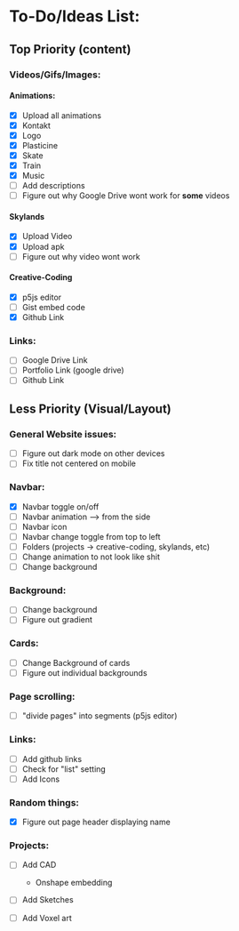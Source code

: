 # To-Do/Ideas List:

## Top Priority (content)

### Videos/Gifs/Images:

#### Animations:
- [x] Upload all animations
- [x] Kontakt
- [x] Logo
- [x] Plasticine
- [x] Skate
- [x] Train
- [x] Music
- [ ] Add descriptions
- [ ] Figure out why Google Drive wont work for **some** videos

#### Skylands
- [x] Upload Video
- [x] Upload apk
- [ ] Figure out why video wont work

#### Creative-Coding
- [x] p5js editor
- [ ] Gist embed code
- [x] Github Link

### Links:
- [ ] Google Drive Link
- [ ] Portfolio Link (google drive)
- [ ] Github Link

## Less Priority (Visual/Layout)

### General Website issues:
- [ ] Figure out dark mode on other devices
- [ ] Fix title not centered on mobile

### Navbar:
- [x] Navbar toggle on/off
- [ ] Navbar animation --> from the side
- [ ] Navbar icon
- [ ] Navbar change toggle from top to left
- [ ] Folders (projects -> creative-coding, skylands, etc)
- [ ] Change animation to not look like shit
- [ ] Change background

### Background:
- [ ] Change background
- [ ] Figure out gradient

### Cards:
- [ ] Change Background of cards
- [ ] Figure out individual backgrounds

### Page scrolling:
- [ ] "divide pages" into segments (p5js editor)

### Links:
- [ ] Add github links
- [ ] Check for "list" setting
- [ ] Add Icons

### Random things:
- [x] Figure out page header displaying name

### Projects:
- [ ] Add CAD
    - Onshape embedding
- [ ] Add Sketches
- [ ] Add Voxel art


